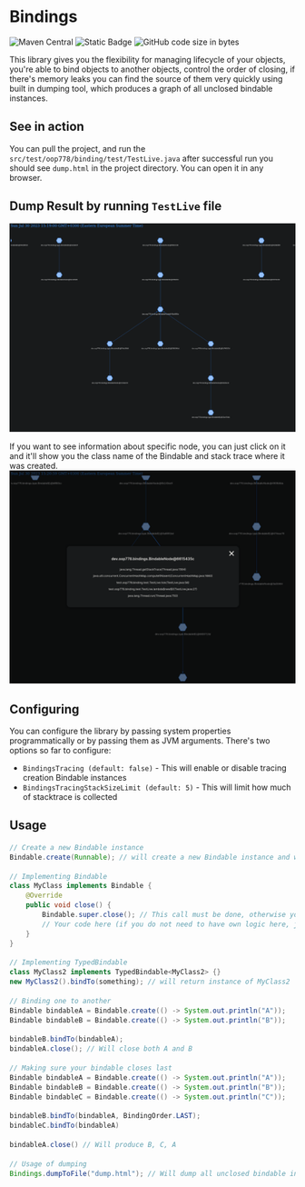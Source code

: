 # Bindings
![Maven Central](https://img.shields.io/maven-central/v/dev.oop778/bindings)
![Static Badge](https://img.shields.io/badge/java_version-8--latest-brightgreen)
![GitHub code size in bytes](https://img.shields.io/github/languages/code-size/OOP-778/bindings)


This library gives you the flexibility for managing lifecycle of your objects, you're able to bind objects to another objects, control the order of closing, if there's memory leaks you can find the source of them very quickly using built in dumping tool, which produces a graph of all unclosed bindable instances.

## See in action
You can pull the project, and run the `src/test/oop778/binding/test/TestLive.java` after successful run you should see `dump.html` in the 
project directory. You can open it in any browser.

## Dump Result by running `TestLive` file
![Graph](img/graph_example.png)

If you want to see information about specific node, you can just click on it and it'll show you the class name of the Bindable and stack 
trace where it was created.
![Popup](img/popup.png)

## Configuring
You can configure the library by passing system properties programmatically or by passing them as JVM arguments.
There's two options so far to configure:
- `BindingsTracing (default: false)` - This will enable or disable tracing creation Bindable instances
- `BindingsTracingStackSizeLimit (default: 5)` - This will limit how much of stacktrace is collected

## Usage
```java
// Create a new Bindable instance
Bindable.create(Runnable); // will create a new Bindable instance and will call your runnable once closed

// Implementing Bindable
class MyClass implements Bindable {
    @Override
    public void close() {
        Bindable.super.close(); // This call must be done, otherwise you'll get a memory leak
        // Your code here (if you do not need to have own logic here, just don't override it)
    }
}

// Implementing TypedBindable
class MyClass2 implements TypedBindable<MyClass2> {}
new MyClass2().bindTo(something); // will return instance of MyClass2    

// Binding one to another
Bindable bindableA = Bindable.create(() -> System.out.println("A"));
Bindable bindableB = Bindable.create(() -> System.out.println("B"));

bindableB.bindTo(bindableA);
bindableA.close(); // Will close both A and B

// Making sure your bindable closes last
Bindable bindableA = Bindable.create(() -> System.out.println("A"));
Bindable bindableB = Bindable.create(() -> System.out.println("B"));
Bindable bindableC = Bindable.create(() -> System.out.println("C"));

bindableB.bindTo(bindableA, BindingOrder.LAST);
bindableC.bindTo(bindableA)

bindableA.close() // Will produce B, C, A

// Usage of dumping
Bindings.dumpToFile("dump.html"); // Will dump all unclosed bindable instances to the file
```
